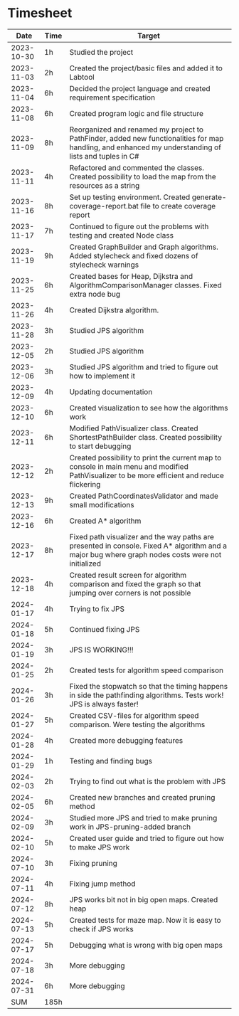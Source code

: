 # Timesheet

Date       | Time | Target |
-----------|------|--------|
2023-10-30 | 1h	  | Studied the project |
2023-11-03 | 2h   | Created the project/basic files and added it to Labtool |
2023-11-04 | 6h   | Decided the project language and created requirement specification |
2023-11-08 | 6h	  | Created program logic and file structure |
2023-11-09 | 8h   | Reorganized and renamed my project to PathFinder, added new functionalities for map handling, and enhanced my understanding of lists and tuples in C# |
2023-11-11 | 4h   | Refactored and commented the classes. Created possibility to load the map from the resources as a string |
2023-11-16 | 8h	  | Set up testing environment. Created generate-coverage-report.bat file to create coverage report |
2023-11-17 | 7h | Continued to figure out the problems with testing and created Node class |
2023-11-19 | 9h | Created GraphBuilder and Graph algorithms. Added stylecheck and fixed dozens of stylecheck warnings |
2023-11-25 | 6h | Created bases for Heap, Dijkstra and AlgorithmComparisonManager classes. Fixed extra node bug |
2023-11-26 | 4h | Created Dijkstra algorithm. |
2023-11-28 | 3h | Studied JPS algorithm |
2023-12-05 | 2h | Studied JPS algorithm |
2023-12-06 | 3h | Studied JPS algorithm and tried to figure out how to implement it |
2023-12-09 | 4h | Updating documentation |
2023-12-10 | 6h | Created visualization to see how the algorithms work |
2023-12-11 | 6h | Modified PathVisualizer class. Created ShortestPathBuilder class. Created possibility to start debugging |
2023-12-12 | 2h | Created possibility to print the current map to console in main menu and modified PathVisualizer to be more efficient and reduce flickering |
2023-12-13 | 9h | Created PathCoordinatesValidator and made small modifications |
2023-12-16 | 6h | Created A* algorithm |
2023-12-17 | 8h | Fixed path visualizer and the way paths are presented in console. Fixed A* algorithm and a major bug where graph nodes costs were not initialized |
2023-12-18 | 4h | Created result screen for algorithm comparison and fixed the graph so that jumping over corners is not possible |
2024-01-17 | 4h | Trying to fix JPS |
2024-01-18 | 5h | Continued fixing JPS |
2024-01-19 | 3h | JPS IS WORKING!!! |
2024-01-25 | 2h | Created tests for algorithm speed comparison |
2024-01-26 | 3h | Fixed the stopwatch so that the timing happens in side the pathfinding algorithms. Tests work! JPS is always faster! |
2024-01-27 | 5h | Created CSV-files for algorithm speed comparison. Were testing the algorithms |
2024-01-28 | 4h | Created more debugging features |
2024-01-29 | 1h | Testing and finding bugs |
2024-02-03 | 2h | Trying to find out what is the problem with JPS |
2024-02-05 | 6h | Created new branches and created pruning method |
2024-02-09 | 3h | Studied more JPS and tried to make pruning work in JPS-pruning-added branch |
2024-02-10 | 5h | Created user guide and tried to figure out how to make JPS work |
2024-07-10 | 3h | Fixing pruning |
2024-07-11 | 4h | Fixing jump method |
2024-07-12 | 8h | JPS works bit not in big open maps. Created heap |
2024-07-13 | 5h | Created tests for maze map. Now it is easy to check if JPS works |
2024-07-17 | 5h | Debugging what is wrong with big open maps |
2024-07-18 | 3h | More debugging |
2024-07-31 | 6h | More debugging |
SUM | 185h | |